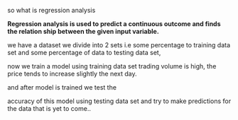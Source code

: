 so what is regression analysis

**Regression analysis  is used  to predict a continuous outcome  and finds the relation ship between the given  input variable.**

we have a dataset we divide into 2 sets i.e some percentage to training data set and some percentage of data to testing data set, 

now we train a model using training data set  trading volume is high, the price tends to increase slightly the next day. 

and after model is trained we test the

accuracy of this model using testing data set and try to make predictions for the data that is yet to come..

